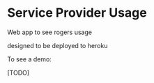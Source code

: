 # Service Provider Usage

Web app to see rogers usage

designed to be deployed to heroku


To see a demo: 

[TODO]
